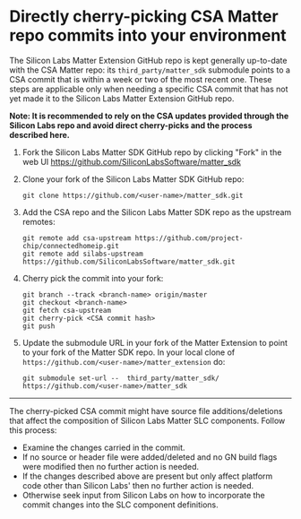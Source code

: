 # Directly cherry-picking CSA Matter repo commits into your environment

The Silicon Labs Matter Extension GitHub repo is kept generally up-to-date with the CSA Matter repo: its `third_party/matter_sdk` submodule points to a CSA commit that is within a week or two of the most recent one. These steps are applicable only when needing a specific CSA commit that has not yet made it to the Silicon Labs Matter Extension GitHub repo.

**Note: It is recommended to rely on the CSA updates provided through the Silicon Labs repo and avoid direct cherry-picks and the process described here.**


1. Fork the Silicon Labs Matter SDK GitHub repo by clicking "Fork" in the web UI https://github.com/SiliconLabsSoftware/matter_sdk

1. Clone your fork of the Silicon Labs Matter SDK GitHub repo:

    ```
    git clone https://github.com/<user-name>/matter_sdk.git 
    ```

1. Add the CSA repo and the Silicon Labs Matter SDK  repo as the upstream remotes:

    ```
    git remote add csa-upstream https://github.com/project-chip/connectedhomeip.git
    git remote add silabs-upstream https://github.com/SiliconLabsSoftware/matter_sdk.git
    ```

1. Cherry pick the commit into your fork:

    ```
    git branch --track <branch-name> origin/master
    git checkout <branch-name>
    git fetch csa-upstream
    git cherry-pick <CSA commit hash>
    git push
    ```


1. Update the submodule URL in your fork of the Matter Extension to point to your fork of the Matter SDK repo. In your local clone of `https://github.com/<user-name>/matter_extension` do:
    
    ```
    git submodule set-url --  third_party/matter_sdk/ https://github.com/<user-name>/matter_sdk
    ```

---

The cherry-picked CSA commit might have source file additions/deletions that affect the composition of Silicon Labs Matter SLC components. Follow this process:

- Examine the changes carried in the commit.
- If no source or header file were added/deleted and no GN build flags were modified then no further action is needed.
- If the changes described above are present but only affect platform code other than Silicon Labs' then no further action is needed.
- Otherwise seek input from Silicon Labs on how to incorporate the commit changes into the SLC component definitions. 

